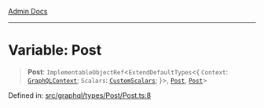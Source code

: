 [Admin Docs](/)

***

# Variable: Post

> **Post**: `ImplementableObjectRef`\<`ExtendDefaultTypes`\<\{ `Context`: [`GraphQLContext`](../../../../context/type-aliases/GraphQLContext.md); `Scalars`: [`CustomScalars`](../../../../scalars/type-aliases/CustomScalars.md); \}\>, [`Post`](../type-aliases/Post.md), [`Post`](../type-aliases/Post.md)\>

Defined in: [src/graphql/types/Post/Post.ts:8](https://github.com/PalisadoesFoundation/talawa-api/blob/f1b6ec0d386e11c6dc4f3cf8bb763223ff502e1e/src/graphql/types/Post/Post.ts#L8)
